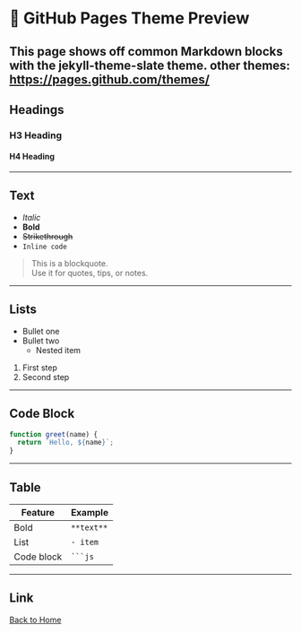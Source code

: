 # 🧪 GitHub Pages Theme Preview

This page shows off common Markdown blocks with the **jekyll-theme-slate** theme.
other themes: https://pages.github.com/themes/
---

## Headings

### H3 Heading  
#### H4 Heading  

---

## Text

- *Italic*  
- **Bold**  
- ~~Strikethrough~~  
- `Inline code`

> This is a blockquote.  
> Use it for quotes, tips, or notes.

---

## Lists

- Bullet one
- Bullet two
  - Nested item

1. First step
2. Second step

---

## Code Block

```js
function greet(name) {
  return `Hello, ${name}`;
}
```

---

## Table

| Feature       | Example         |
| ------------- | --------------- |
| Bold          | `**text**`      |
| List          | `- item`        |
| Code block    | <code>```js</code> |

---

## Link

[Back to Home](index.md)

